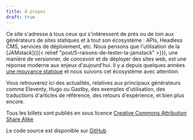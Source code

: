 ```yaml
---
title: À propos
draft: true
---
```


Ce site s'adresse à tous ceux qui s'intéressent de près ou de loin aux
générateurs de sites statiques et à tout son écosystème : APIs, Headless CMS,
services de déploiement, etc. Nous pensons que l'utilisation de la
[JAMstack]({{< relref "post/5-raisons-de-tester-la-jamstack" >}}), une
manière de versionner, de concevoir et de déployer des sites web, est une
réponse moderne aux enjeux d'aujourd'hui. Il y a depuis quelques années
[une mouvance statique](https://frank.taillandier.me/2016/03/08/les-gestionnaires-de-contenu-statique/)
et nous suivons cet écosystème avec attention.

Vous retrouverez ici des actualités, relatives aux principaux générateurs comme
Eleventy, Hugo ou Gastby, des exemples d'utilisation, des traductions d'articles
de référence, des retours d'expérience, et bien plus encore.

Tous les billets sont publiés en sous licence
[Creative Commons Attribution Share Alike](https://creativecommons.org/licenses/by-sa/4.0/)

Le code source est disponible sur
[GitHub](https://github.com/jamstatic/jamstatic-fr)
